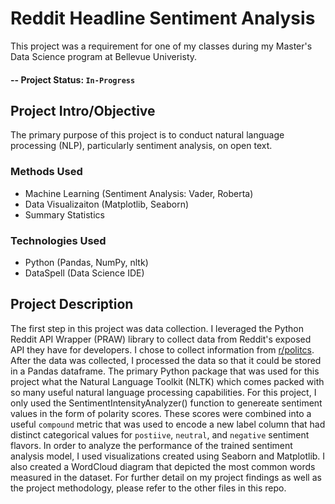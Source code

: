 # Reddit Headline Sentiment Analysis

This project was a requirement for one of my classes during my Master's Data Science program at Bellevue Univeristy.

#### -- Project Status: `In-Progress`

## Project Intro/Objective
The primary purpose of this project is to conduct natural language processing (NLP), particularly sentiment analysis, on open text.

### Methods Used
* Machine Learning (Sentiment Analysis: Vader, Roberta)
* Data Visualizaiton (Matplotlib, Seaborn)
* Summary Statistics

### Technologies Used
* Python (Pandas, NumPy, nltk)
* DataSpell (Data Science IDE)

## Project Description
The first step in this project was data collection. I leveraged the Python Reddit API Wrapper (PRAW) library to collect data from Reddit's exposed API they have for developers. I chose to collect information from [r/politcs](https://www.reddit.com/r/politics/). After the data was collected, I processed the data so that it could be stored in a Pandas dataframe. The primary Python package that was used for this project what the Natural Language Toolkit (NLTK) which comes packed with so many useful natural language processing capabilities. For this project, I only used the SentimentIntensityAnalyzer() function to genereate sentiment values in the form of polarity scores. These scores were combined into a useful `compound` metric that was used to encode a new label column that had distinct categorical values for `postiive`, `neutral`, and `negative` sentiment flavors. In order to analyze the performance of the trained sentiment analysis model, I used visualizations created using Seaborn and Matplotlib. I also created a WordCloud diagram that depicted the most common words measured in the dataset. For further detail on my project findings as well as the project methodology, please refer to the other files in this repo.
